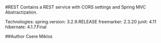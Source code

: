 #REST
Contains a REST service with CORS settings and Spring MVC Abstractization.

Technologies:
spring.version: 3.2.9.RELEASE
freemarker: 2.3.20
junit: 4.11
hibernate: 4.1.7.Final

##Author
Csere Miklos
